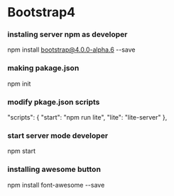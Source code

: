 # Bootstrap4

### instaling server npm as developer
npm install bootstrap@4.0.0-alpha.6 --save

### making pakage.json
npm init

### modify pkage.json scripts
"scripts": {
    "start": "npm run lite",
    "lite": "lite-server"
  },

### start server mode developer
npm start
### installing awesome button
npm install font-awesome --save

